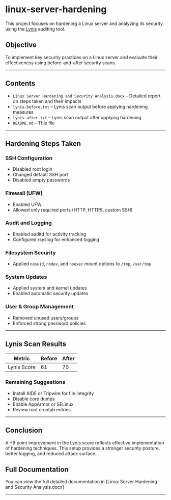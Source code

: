 # linux-server-hardening

This project focuses on hardening a Linux server and analyzing its security using the [Lynis](https://cisofy.com/lynis/) auditing tool.

##  Objective

To implement key security practices on a Linux server and evaluate their effectiveness using before-and-after security scans.

---

##  Contents

- `Linux Server Hardening and Security Analysis.docx` – Detailed report on steps taken and their impacts
- `lynis-before.txt` – Lynis scan output before applying hardening measures
- `lynis-after.txt` – Lynis scan output after applying hardening
- `README.md` – This file

---

## Hardening Steps Taken

### SSH Configuration
- Disabled root login
- Changed default SSH port
- Disabled empty passwords

### Firewall (UFW)
- Enabled UFW
- Allowed only required ports (HTTP, HTTPS, custom SSH)

### Audit and Logging
- Enabled auditd for activity tracking
- Configured rsyslog for enhanced logging

### Filesystem Security
- Applied `nosuid`, `nodev`, and `noexec` mount options to `/tmp`, `/var/tmp`

### System Updates
- Applied system and kernel updates
- Enabled automatic security updates

### User & Group Management
- Removed unused users/groups
- Enforced strong password policies

---

## Lynis Scan Results

| Metric       | Before | After  |
|--------------|--------|--------|
| Lynis Score  | 61     | 70     |

###  Remaining Suggestions
- Install AIDE or Tripwire for file integrity
- Disable core dumps
- Enable AppArmor or SELinux
- Review root crontab entries

---

## Conclusion

A +9 point improvement in the Lynis score reflects effective implementation of hardening techniques. This setup provides a stronger security posture, better logging, and reduced attack surface.

## Full Documentation

You can view the full detailed documentation in [Linux Server Hardening and Security Analysis.docx]

---
